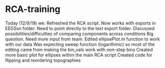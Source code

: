 # RCA-training

Today (12/9/19) we: 
Refreshed the RCA script. Now works with exports in EEGSsn folder. Need to point directly to the text export folder.
Discussed possibilities/difficulties of comparing components across conditions
Big question. Need more input from team.
Edited ellipsePlot.m function to work with our data
Was expecting sweep function (logarithmic) so most of the editing came from making the bin_vals work with non-step bins
Created more basic plot for ellipses within the main RCA script
Created code for flipping and reordering topographies